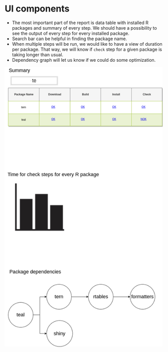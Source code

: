 
# UI components

* The most important part of the report is data table with installed R packages and summary of every step. We should have a possibility to see the output of every step for every installed package.
* Search bar can be helpful in finding the package name.
* When multiple steps will be run, we would like to have a view of duration per package. That way, we will know if `check` step for a given package is taking longer than usual.
* Dependency graph will let us know if we could do some optimization.

![Scribe_UI.png](Scribe_UI.png "Scribe UI")
